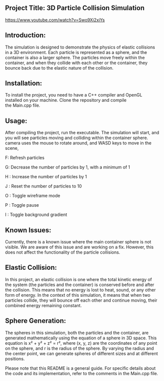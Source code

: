 Project Title: 3D Particle Collision Simulation
------------------------------------------------------------------------------------------
https://www.youtube.com/watch?v=Swo9Xi2xiYs

Introduction:
------------------------------------------------------------------------------------------
The simulation is designed to demonstrate the physics of elastic collisions in a 3D environment. Each particle is represented as a sphere, and the container is also a larger sphere. The particles move freely within the container, and when they collide with each other or the container, they bounce back due to the elastic nature of the collision.

Installation:
------------------------------------------------------------------------------------------
To install the project, you need to have a C++ compiler and OpenGL installed on your machine. Clone the repository and compile the Main.cpp file.

Usage:
------------------------------------------------------------------------------------------
After compiling the project, run the executable. The simulation will start, and you will see particles moving and colliding within the container sphere.
camera uses the mouse to rotate around, and WASD keys to move in the scene, 

F: Refresh particles

G: Decrease the number of particles by 1, with a minimum of 1

H : Increase the number of particles by 1

J : Reset the number of particles to 10

O : Toggle wireframe mode

P : Toggle pause

I : Toggle background gradient

Known Issues:
------------------------------------------------------------------------------------------
Currently, there is a known issue where the main container sphere is not visible. We are aware of this issue and are working on a fix. However, this does not affect the functionality of the particle collisions.

Elastic Collision:
------------------------------------------------------------------------------------------
In this project, an elastic collision is one where the total kinetic energy of the system (the particles and the container) is conserved before and after the collision. This means that no energy is lost to heat, sound, or any other form of energy. In the context of this simulation, it means that when two particles collide, they will bounce off each other and continue moving, their combined energy remaining constant.

Sphere Generation:
------------------------------------------------------------------------------------------
The spheres in this simulation, both the particles and the container, are generated mathematically using the equation of a sphere in 3D space. This equation is x² + y² + z² = r², where (x, y, z) are the coordinates of any point on the sphere, and r is the radius of the sphere. By varying the radius and the center point, we can generate spheres of different sizes and at different positions.

Please note that this README is a general guide. For specific details about the code and its implementation, refer to the comments in the Main.cpp file.

